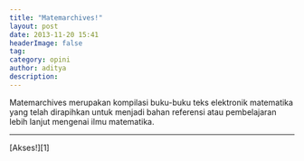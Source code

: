 ```yaml
---
title: "Matemarchives!"
layout: post
date: 2013-11-20 15:41
headerImage: false
tag:
category: opini
author: aditya 
description: 
---
```


Matemarchives merupakan kompilasi buku-buku teks elektronik matematika yang telah dirapihkan untuk menjadi bahan referensi atau pembelajaran lebih lanjut mengenai ilmu matematika. 

***

[Akses!][1]


